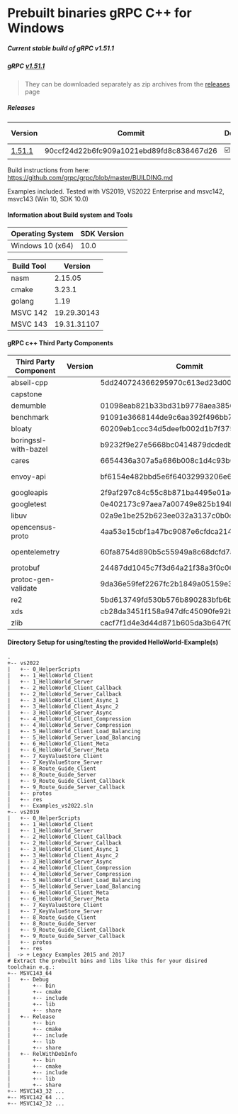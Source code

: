# Prebuilt binaries gRPC C++ for Windows

##### Current stable build of gRPC v1.51.1

##### gRPC [v1.51.1](https://github.com/grpc/grpc/releases/tag/v1.51.1)

> They can be downloaded separately as zip archives from the  [releases](https://github.com/thommyho/gRPC_windows/releases) page

##### Releases

| Version                                                                 | Commit                                   | Debug                   | Release                 | RelWithDebInfo          | MSVC143 32Bit           | MSVC143 64Bit           | MSVC142 32 Bit          | MSVC142 64 Bit          | Example                 |
|-------------------------------------------------------------------------|------------------------------------------|-------------------------|-------------------------|-------------------------|-------------------------|-------------------------|-------------------------|-------------------------|-------------------------|
| [1.51.1](https://github.com/thommyho/gRPC_windows/releases/tag/v1.51.1) | 90ccf24d22b6fc909a1021ebd89fd8c838467d26 | :ballot_box_with_check: | :ballot_box_with_check: | :ballot_box_with_check: | :ballot_box_with_check: | :ballot_box_with_check: | :ballot_box_with_check: | :ballot_box_with_check: | :ballot_box_with_check: |

Build instructions from here: <https://github.com/grpc/grpc/blob/master/BUILDING.md>

Examples included. Tested with VS2019, VS2022 Enterprise and msvc142, msvc143 (Win 10, SDK 10.0)

#### Information about Build system and Tools

| Operating System | SDK Version |
|------------------|-------------|
| Windows 10 (x64) | 10.0        |

| Build Tool | Version     |
|------------|-------------|
| nasm       | 2.15.05     |
| cmake      | 3.23.1      |
| golang     | 1.19        |
| MSVC 142   | 19.29.30143 |
| MSVC 143   | 19.31.31107 |

#### gRPC c++ Third Party Components

| Third Party Component | Version    | Commit                                   | Link                                                         |
|-----------------------|------------|------------------------------------------|--------------------------------------------------------------|
| abseil-cpp            |            | 5dd240724366295970c613ed23d0092bcf392f18 | <https://github.com/abseil/abseil-cpp>                       |
| capstone              |            |                                          |                                                              |
| demumble              |            | 01098eab821b33bd31b9778aea38565cd796aa85 |                                                              |
| benchmark             |            | 91091e3668144de9c6aa392f496bb7639f7025a7 | <https://github.com/google/benchmark>                        |
| bloaty                |            | 60209eb1ccc34d5deefb002d1b7f37545204f7f2 | <https://github.com/google/bloaty>                           |
| boringssl-with-bazel  |            | b9232f9e27e5668bc0414879dcdedb2a59ea75f2 | <https://github.com/google/boringssl>                        |
| cares                 |            | 6654436a307a5a686b008c1d4c93b0085da6e6d8 | <https://github.com/c-ares/c-ares>                           |
| envoy-api             |            | bf6154e482bbd5e6f64032993206e66b6116f2bd | <https://github.com/envoyproxy/data-plane-api>               |
| googleapis            |            | 2f9af297c84c55c8b871ba4495e01ade42476c92 | <https://github.com/googleapis/googleapis>                   |
| googletest            |            | 0e402173c97aea7a00749e825b194bfede4f2e45 | <https://github.com/google/googletest>                       |
| libuv                 |            | 02a9e1be252b623ee032a3137c0b0c94afbe6809 | <https://github.com/libuv/libuv>                             |
| opencensus-proto      |            | 4aa53e15cbf1a47bc9087e6cfdca214c1eea4e89 | <https://github.com/census-instrumentation/opencensus-proto> |
| opentelemetry         |            | 60fa8754d890b5c55949a8c68dcfd7ab5c2395df | <https://github.com/open-telemetry/opentelemetry-proto>      |
| protobuf              |            | 24487dd1045c7f3d64a21f38a3f0c06cc4cf2edb | <https://github.com/google/protobuf>                         |
| protoc-gen-validate   |            | 9da36e59fef2267fc2b1849a05159e3ecdf24f3  | <https://github.com/envoyproxy/protoc-gen-validate>          |
| re2                   |            | 5bd613749fd530b576b890283bfb6bc6ea6246cb | <https://github.com/google/re2>                              |
| xds                   |            | cb28da3451f158a947dfc45090fe92b07b243bc1 | <https://github.com/cncf/xds>                                |
| zlib                  |            | cacf7f1d4e3d44d871b605da3b647f07d718623f | <https://github.com/madler/zlib>                             |

#### Directory Setup for using/testing the provided HelloWorld-Example(s)

```console
.
+-- vs2022
|   +-- 0_HelperScripts
|   +-- 1_HelloWorld_Client
|   +-- 1_HelloWorld_Server
|   +-- 2_HelloWorld_Client_Callback
|   +-- 2_HelloWorld_Server_Callback
|   +-- 3_HelloWorld_Client_Async_1
|   +-- 3_HelloWorld_Client_Async_2
|   +-- 3_HelloWorld_Server_Async
|   +-- 4_HelloWorld_Client_Compression
|   +-- 4_HelloWorld_Server_Compression
|   +-- 5_HelloWorld_Client_Load_Balancing
|   +-- 5_HelloWorld_Server_Load_Balancing
|   +-- 6_HelloWorld_Client_Meta
|   +-- 6_HelloWorld_Server_Meta
|   +-- 7_KeyValueStore_Client
|   +-- 7_KeyValueStore_Server
|   +-- 8_Route_Guide_Client
|   +-- 8_Route_Guide_Server
|   +-- 9_Route_Guide_Client_Callback
|   +-- 9_Route_Guide_Server_Callback
|   +-- protos
|   +-- res
|   +-- Examples_vs2022.sln
+-- vs2019
|   +-- 0_HelperScripts
|   +-- 1_HelloWorld_Client
|   +-- 1_HelloWorld_Server
|   +-- 2_HelloWorld_Client_Callback
|   +-- 2_HelloWorld_Server_Callback
|   +-- 3_HelloWorld_Client_Async_1
|   +-- 3_HelloWorld_Client_Async_2
|   +-- 3_HelloWorld_Server_Async
|   +-- 4_HelloWorld_Client_Compression
|   +-- 4_HelloWorld_Server_Compression
|   +-- 5_HelloWorld_Client_Load_Balancing
|   +-- 5_HelloWorld_Server_Load_Balancing
|   +-- 6_HelloWorld_Client_Meta
|   +-- 6_HelloWorld_Server_Meta
|   +-- 7_KeyValueStore_Client
|   +-- 7_KeyValueStore_Server
|   +-- 8_Route_Guide_Client
|   +-- 8_Route_Guide_Server
|   +-- 9_Route_Guide_Client_Callback
|   +-- 9_Route_Guide_Server_Callback
|   +-- protos
|   +-- res
|  -> + Legacy Examples 2015 and 2017
# Extract the prebuilt bins and libs like this for your disired toolchain e.g.:
+-- MSVC143_64
|   +-- Debug
|       +-- bin
|       +-- cmake
|       +-- include
|       +-- lib
|       +-- share
|   +-- Release
|       +-- bin
|       +-- cmake
|       +-- include
|       +-- lib
|       +-- share
|   +-- RelWithDebInfo
|       +-- bin
|       +-- cmake
|       +-- include
|       +-- lib
|       +-- share
+-- MSVC143_32 ...
+-- MSVC142_64 ...
+-- MSVC142_32 ...
```
